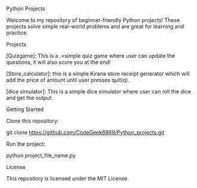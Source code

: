 Python Projects

Welcome to my repository of beginner-friendly Python projects! These projects solve simple real-world problems and are great for learning and practice.

Projects

[Quizgame]: This is a .=simple quiz game where user can update the questions, it will also score you at the end!

[Store_calculator]: this is a simple Kirana store receipt generator which will add the price of amount until user presses quit(q).

[dice simulator]: This is a simple dice simulator where user can roll the dice and get the output.

Getting Started

Clone this repository:

git clone https://github.com/CodeGeek6969/Python_projects.git

Run the project:

python project_file_name.py

License

This repository is licensed under the MIT License.
